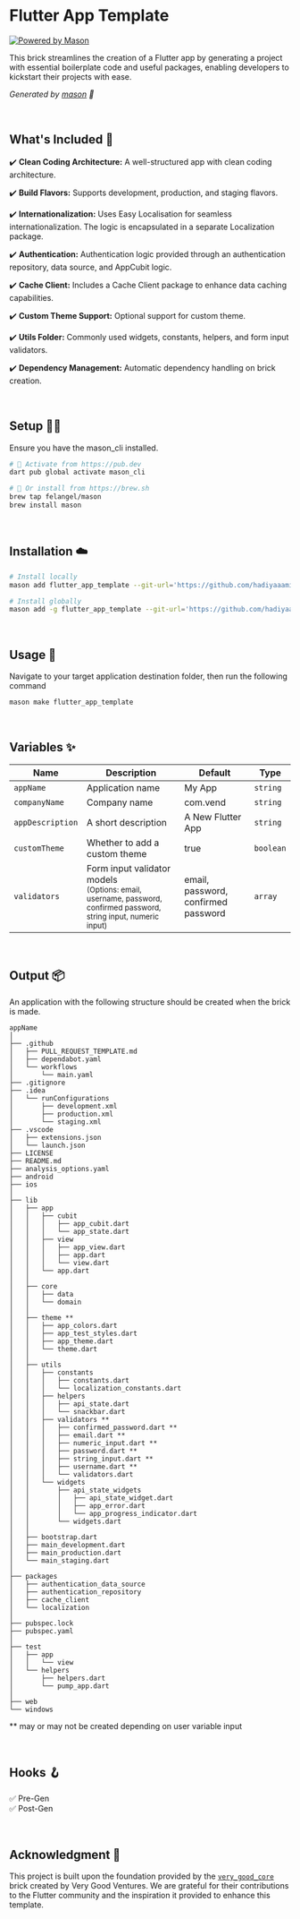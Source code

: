 # Flutter App Template

[![Powered by Mason](https://img.shields.io/endpoint?url=https%3A%2F%2Ftinyurl.com%2Fmason-badge)](https://github.com/felangel/mason)

This brick streamlines the creation of a Flutter app by generating a project with essential boilerplate code and useful packages, enabling developers to kickstart their projects with ease.

_Generated by [mason][1] 🧱_


<br>

## What's Included 🌟

✔️ **Clean Coding Architecture:** A well-structured app with clean coding architecture.

✔️ **Build Flavors:** Supports development, production, and staging flavors.

✔️ **Internationalization:** Uses Easy Localisation for seamless internationalization. The logic is encapsulated in a separate Localization package.

✔️ **Authentication:** Authentication logic provided through an authentication repository, data source, and AppCubit logic.

✔️ **Cache Client:** Includes a Cache Client package to enhance data caching capabilities.

✔️ **Custom Theme Support:** Optional support for custom theme.

✔️ **Utils Folder:** Commonly used widgets, constants, helpers, and form input validators.

✔️ **Dependency Management:** Automatic dependency handling on brick creation.

<br>

## Setup 🧑‍💻
Ensure you have the mason_cli installed.

```sh
# 🎯 Activate from https://pub.dev
dart pub global activate mason_cli
```
```sh
# 🍺 Or install from https://brew.sh
brew tap felangel/mason
brew install mason
```

<br>

## Installation ☁️

```sh
# Install locally
mason add flutter_app_template --git-url='https://github.com/hadiyaaamir/mason-bricks.git' --git-path='bricks/flutter_app_template'
```
```sh
# Install globally
mason add -g flutter_app_template --git-url='https://github.com/hadiyaaamir/mason-bricks.git' --git-path='bricks/flutter_app_template'
```

<br>

## Usage 🚀
Navigate to your target application destination folder, then run the following command
```sh
mason make flutter_app_template
```
<br>

## Variables ✨

| Name            | Description                  | Default       | Type     |
|-----------------|------------------------------|---------------|----------|
| `appName`       | Application name             | My App        | `string` |
| `companyName`   | Company name                 | com.vend       | `string` |
| `appDescription`| A short description          | A New Flutter App | `string` |
| `customTheme`   | Whether to add a custom theme| true          | `boolean` |
| `validators`    | Form input validator models <br> <sub>(Options: email, username, password, confirmed password, string input, numeric input)</sub> | email, password, confirmed password | `array` |


<br>

## Output 📦

An application with the following structure should be created when the brick is made.

```
appName
│
├── .github
│   ├── PULL_REQUEST_TEMPLATE.md
│   ├── dependabot.yaml
│   └── workflows
│       └── main.yaml
├── .gitignore
├── .idea
│   └── runConfigurations
│       ├── development.xml
│       ├── production.xml
│       └── staging.xml
├── .vscode
│   ├── extensions.json
│   └── launch.json
├── LICENSE
├── README.md
├── analysis_options.yaml
├── android
├── ios
│
├── lib
│   ├── app
│   │   ├── cubit
│   │   │   ├── app_cubit.dart
│   │   │   └── app_state.dart
│   │   ├── view
│   │   │   ├── app_view.dart
│   │   │   ├── app.dart
│   │   │   └── view.dart
│   │   └── app.dart
│   │   
│   ├── core
│   │   ├── data
│   │   └── domain
│   │   
│   ├── theme **
│   │   ├── app_colors.dart
│   │   ├── app_test_styles.dart
│   │   ├── app_theme.dart
│   │   └── theme.dart
│   │   
│   ├── utils
│   │   ├── constants
│   │   │   ├── constants.dart
│   │   │   └── localization_constants.dart
│   │   ├── helpers
│   │   │   ├── api_state.dart
│   │   │   └── snackbar.dart
│   │   ├── validators **
│   │   │   ├── confirmed_password.dart **
│   │   │   ├── email.dart **
│   │   │   ├── numeric_input.dart **
│   │   │   ├── password.dart **
│   │   │   ├── string_input.dart **
│   │   │   ├── username.dart **
│   │   │   └── validators.dart 
│   │   └── widgets
│   │       ├── api_state_widgets
│   │       │   ├── api_state_widget.dart
│   │       │   ├── app_error.dart
│   │       │   └── app_progress_indicator.dart
│   │       └── widgets.dart 
│   │   
│   ├── bootstrap.dart
│   ├── main_development.dart
│   ├── main_production.dart
│   └── main_staging.dart
│
├── packages
│   ├── authentication_data_source
│   ├── authentication_repository
│   ├── cache_client
│   └── localization
│
├── pubspec.lock
├── pubspec.yaml
│
├── test
│   ├── app
│   │   └── view
│   └── helpers
│       ├── helpers.dart
│       └── pump_app.dart
│
├── web
└── windows 

```
** may or may not be created depending on user variable input

<br>

## Hooks 🪝
✅ Pre-Gen <br> 
✅ Post-Gen

<br>

## Acknowledgment 🙏

This project is built upon the foundation provided by the [`very_good_core`](https://brickhub.dev/bricks/very_good_core) brick created by Very Good Ventures. We are grateful for their contributions to the Flutter community and the inspiration it provided to enhance this template.




[1]: https://github.com/felangel/mason
